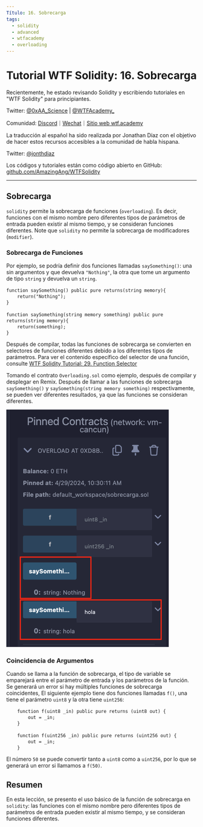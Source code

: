 ```yaml
---
Título: 16. Sobrecarga
tags:
  - solidity
  - advanced
  - wtfacademy
  - overloading
---
```

# Tutorial WTF Solidity: 16. Sobrecarga

Recientemente, he estado revisando Solidity y escribiendo tutoriales en "WTF Solidity" para principiantes.

Twitter: [@0xAA_Science](https://twitter.com/0xAA_Science) | [@WTFAcademy_](https://twitter.com/WTFAcademy_)

Comunidad: [Discord](https://discord.gg/5akcruXrsk)｜[Wechat](https://docs.google.com/forms/d/e/1FAIpQLSe4KGT8Sh6sJ7hedQRuIYirOoZK_85miz3dw7vA1-YjodgJ-A/viewform?usp=sf_link)｜[Sitio web wtf.academy](https://wtf.academy)

La traducción al español ha sido realizada por Jonathan Díaz con el objetivo de hacer estos recursos accesibles a la comunidad de habla hispana.

Twitter: [@jonthdiaz](https://twitter.com/jonthdiaz)

Los códigos y tutoriales están como código abierto en GitHub: [github.com/AmazingAng/WTFSolidity](https://github.com/AmazingAng/WTFSolidity)

-----

## Sobrecarga
`solidity` permite la sobrecarga de funciones (`overloading`). Es decir, funciones con el mismo nombre pero diferentes tipos de parámetros de entrada pueden existir al mismo tiempo, 
y se consideran funciones diferentes.
Note que `solidity` no permite la sobrecarga de modificadores (`modifier`).

### Sobrecarga de Funciones
Por ejemplo, se podría definir dos funciones llamadas `saySomething()`:
una sin argumentos y que devuelva `"Nothing"`, la otra que tome un argumento de tipo `string` y devuelva un `string`.

```solidity
function saySomething() public pure returns(string memory){
    return("Nothing");
}

function saySomething(string memory something) public pure returns(string memory){
    return(something);
}
```

Después de compilar, todas las funciones de sobrecarga se convierten en selectores de funciones diferentes debido a los diferentes tipos de parámetros.
Para ver el contenido específico del selector de una función, consulte [WTF Solidity Tutorial: 29. Function Selector](https://github.com/AmazingAng/WTFSolidity/tree/main/29_Selector)

Tomando el contrato `Overloading.sol` como ejemplo, después de compilar y desplegar en Remix.
Después de llamar a las funciones de sobrecarga `saySomething()` y `saySomething(string memory something)` respectivamente,
se pueden ver diferentes resultados, ya que las funciones se consideran diferentes.

![](./img/16-1.jpeg)

### Coincidencia de Argumentos

Cuando se llama a la función de sobrecarga, el tipo de variable se emparejará entre el parámetro de entrada y los parámetros de la función.
Se generará un error si hay múltiples funciones de sobrecarga coincidentes,
El siguiente ejemplo tiene dos funciones llamadas `f()`, una tiene el parámetro `uint8` y la otra tiene `uint256`:

```solidity
    function f(uint8 _in) public pure returns (uint8 out) {
        out = _in;
    }

    function f(uint256 _in) public pure returns (uint256 out) {
        out = _in;
    }
```
El número `50` se puede convertir tanto a `uint8` como a `uint256`, por lo que se generará un error si llamamos a `f(50)`.

## Resumen
En esta lección, se presento el uso básico de la función de sobrecarga en `solidity`:
las funciones con el mismo nombre pero diferentes tipos de parámetros de entrada pueden existir al mismo tiempo,
y se consideran funciones diferentes.
